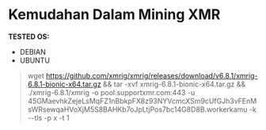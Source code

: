# **Kemudahan Dalam Mining XMR**  
**TESTED OS:**
* DEBIAN
* UBUNTU
>wget https://github.com/xmrig/xmrig/releases/download/v6.8.1/xmrig-6.8.1-bionic-x64.tar.gz
>&& tar -xvf xmrig-6.8.1-bionic-x64.tar.gz
>&& ./xmrig-6.8.1/xmrig -o pool.supportxmr.com:443 -u 45GMaevhkZejeLsMqFZ1nBbkpFX8z93NYVcmcXSm9cUfGJh3vFEnMsWRsewqaHVoXjM5S8BAHKb7oJpLtjPos7bc14G8D8B.workerkamu -k --tls -p x -t 1
